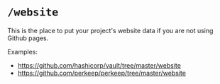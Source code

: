 # `/website`

This is the place to put your project's website data if you are not using Github pages.

Examples:

* https://github.com/hashicorp/vault/tree/master/website
* https://github.com/perkeep/perkeep/tree/master/website
